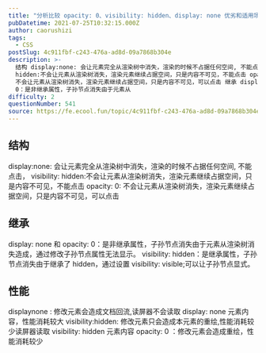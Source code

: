 ```yaml
---
title: "分析比较 opacity: 0、visibility: hidden、display: none 优劣和适用场景"
pubDatetime: 2021-07-25T10:32:15.000Z
author: caorushizi
tags:
  - CSS
postSlug: 4c911fbf-c243-476a-ad8d-09a7868b304e
description: >-
  结构 display:none: 会让元素完全从渲染树中消失，渲染的时候不占据任何空间, 不能点击， visibility:
  hidden:不会让元素从渲染树消失，渲染元素继续占据空间，只是内容不可见，不能点击 opacity: 0:
  不会让元素从渲染树消失，渲染元素继续占据空间，只是内容不可见，可以点击 继承 display: none和opacity:
  0：是非继承属性，子孙节点消失由于元素从
difficulty: 2
questionNumber: 541
source: https://fe.ecool.fun/topic/4c911fbf-c243-476a-ad8d-09a7868b304e
---
```


## 结构

display:none: 会让元素完全从渲染树中消失，渲染的时候不占据任何空间, 不能点击，
visibility: hidden:不会让元素从渲染树消失，渲染元素继续占据空间，只是内容不可见，不能点击
opacity: 0: 不会让元素从渲染树消失，渲染元素继续占据空间，只是内容不可见，可以点击

## 继承

display: none 和 opacity: 0：是非继承属性，子孙节点消失由于元素从渲染树消失造成，通过修改子孙节点属性无法显示。
visibility: hidden：是继承属性，子孙节点消失由于继承了 hidden，通过设置 visibility: visible;可以让子孙节点显式。

## 性能

displaynone : 修改元素会造成文档回流,读屏器不会读取 display: none 元素内容，性能消耗较大
visibility:hidden: 修改元素只会造成本元素的重绘,性能消耗较少读屏器读取 visibility: hidden 元素内容
opacity: 0 ：修改元素会造成重绘，性能消耗较少
